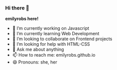 ### Hi there 👋

**emilyrobs here!**

- 🔭 I’m currently working on Javascript
- 🌱 I’m currently learning Web Development
- 👯 I’m looking to collaborate on Frontend projects
- 🤔 I’m looking for help with HTML-CSS
- 💬 Ask me about anything
- 📫 How to reach me: emilyrobs.github.io
- 😄 Pronouns: she, her


